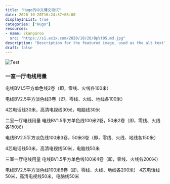 ```yaml
---
title: "Hugo的中文博文测试"
date: 2020-10-20T16:24:37+08:00
displayInList: true
categories: ["Hugo"]
resources:
- name: 2kangaroo
  src: "https://s1.ax1x.com/2020/10/20/BpVt0S.md.jpg"
description: "Description for the featured image, used as the alt text"
draft: false
---
```


![Test](https://s1.ax1x.com/2020/10/20/BpVt0S.md.jpg)

### 一室一厅电线用量

电线BV1.5平方单色线2卷（即，零线、火线各100米）

电线BV2.5平方淡色线3卷（即，零线、火线、地线各100米）

4芯电话线30米，高清电视线30米，电脑线30米

 二室一厅电线用量
电线BV1.5平方单色线100米2卷，50米2卷（即，零线、火线各150米）

电线BV2.5平方淡色线100米3卷，50米3卷（即，零线、火线、地线各150米）

4芯电话线50米，高清电视线50米，电脑线50米

 三室一厅电线用量
电线BV1.5平方单色线100米4卷（即，零线、火线各200米）

电线BV2.5平方淡色线100米6卷（即，零线、火线、地线各200米）
4芯电话线50米，高清电视线50米，电脑线50米
